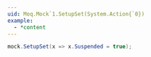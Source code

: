 ```yaml
---
uid: Moq.Mock`1.SetupSet(System.Action{`0})
example:
  - *content
---
```

```csharp
mock.SetupSet(x => x.Suspended = true);
```